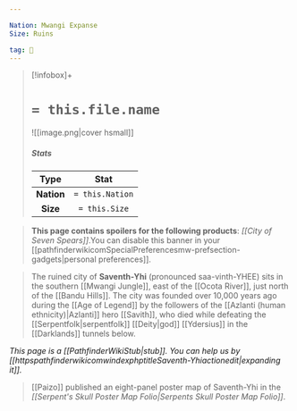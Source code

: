 ```yaml
---

Nation: Mwangi Expanse
Size: Ruins

tag: 🌃
---
```


> [!infobox]+
> #  `= this.file.name`
> ![[image.png|cover hsmall]]
> ##### Stats
> Type | Stat |
> :---:|:---:|
> **Nation** | `= this.Nation` |
> **Size** | `= this.Size` |



> **This page contains spoilers for the following products**: *[[City of Seven Spears]]*.You can disable this banner in your [[pathfinderwikicomSpecialPreferencesmw-prefsection-gadgets|personal preferences]].


> The ruined city of **Saventh-Yhi** (pronounced saa-vinth-YHEE) sits in the southern [[Mwangi Jungle]], east of the [[Ocota River]], just north of the [[Bandu Hills]]. The city was founded over 10,000 years ago during the [[Age of Legend]] by the followers of the [[Azlanti (human ethnicity)|Azlanti]] hero [[Savith]], who died while defeating the [[Serpentfolk|serpentfolk]] [[Deity|god]] [[Ydersius]] in the [[Darklands]] tunnels below.



*This page is a [[PathfinderWikiStub|stub]]. You can help us by [[httpspathfinderwikicomwindexphptitleSaventh-Yhiactionedit|expanding it]].*


> [[Paizo]] published an eight-panel poster map of Saventh-Yhi in the *[[Serpent's Skull Poster Map Folio|Serpents Skull Poster Map Folio]]*.







